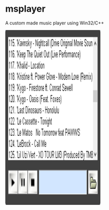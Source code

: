 # msplayer
A custom made music player using Win32/C++

<img src="music_player.png" width="300" height="550">
